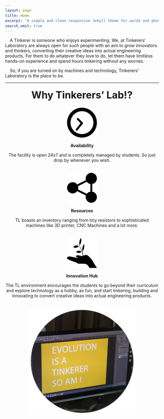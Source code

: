 ```yaml
---
layout: page
title: Home
excerpt: "A simple and clean responsive Jekyll theme for words and photos."
search_omit: true
---
```


&nbsp;&nbsp;&nbsp;&nbsp;A Tinkerer is someone who enjoys experimenting. We, at Tinkerers' Laboratory are always open for such people with an aim to grow innovators and thinkers, converting their creative ideas into actual engineering products. For them to do whatever they love to do, let them have limitless hands-on experience and spend hours tinkering without any worries. 

&nbsp;&nbsp;&nbsp;&nbsp;So, if you are turned on by machines and technology, Tinkerers' Laboratory is the place to be.

---
<p align="center" style="font-size:20px"><b><font size="6">Why Tinkerers’ Lab!?</font></b></p>
<center>
<img src="/images/availability.jpeg" alt="Availability" height="100" width="100"><br>
<p><b>Availability</b></p>
<p>The facility is open 24x7 and is completely managed by students. So just drop by whenever you wish.</p><br>
<img src="/images/resources.jpeg" alt="Resources" height="100" width="100">
<p><b>Resources</b></p>
<p>TL boasts an inventory ranging from tiny resistors to sophisticated machines like 3D printer, CNC Machines and a lot more.</p><br>
<img src="/images/innovation.jpeg" alt="Innovation Hub" height="100" width="100">
<p><b>Innovation Hub</b></p>
<p>The TL environment encourages the students to go beyond their curriculum and explore technology as a hobby, as fun, and start tinkering, building and innovating to convert creative ideas into actual engineering products.</p><br>
<img src="/images/evolution_tinkerer.jpg" alt="Innovation Hub" height="350" width="350">
</center>